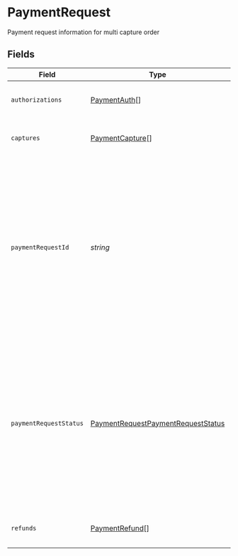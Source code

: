 # PaymentRequest

Payment request information for multi capture order


## Fields

| Field                                                                                                                                                                                                        | Type                                                                                                                                                                                                         | Required                                                                                                                                                                                                     | Description                                                                                                                                                                                                  |
| ------------------------------------------------------------------------------------------------------------------------------------------------------------------------------------------------------------ | ------------------------------------------------------------------------------------------------------------------------------------------------------------------------------------------------------------ | ------------------------------------------------------------------------------------------------------------------------------------------------------------------------------------------------------------ | ------------------------------------------------------------------------------------------------------------------------------------------------------------------------------------------------------------ |
| `authorizations`                                                                                                                                                                                             | [PaymentAuth](../../models/shared/paymentauth.md)[]                                                                                                                                                          | :heavy_minus_sign:                                                                                                                                                                                           | List of payment authorization information                                                                                                                                                                    |
| `captures`                                                                                                                                                                                                   | [PaymentCapture](../../models/shared/paymentcapture.md)[]                                                                                                                                                    | :heavy_minus_sign:                                                                                                                                                                                           | List of payment capture information                                                                                                                                                                          |
| `paymentRequestId`                                                                                                                                                                                           | *string*                                                                                                                                                                                                     | :heavy_minus_sign:                                                                                                                                                                                           | Identifies a unique occurrence of an payment processing request from merchant that is associated with a purchase of goods and/or services. A payment request consist of authorization, captures and refunds. |
| `paymentRequestStatus`                                                                                                                                                                                       | [PaymentRequestPaymentRequestStatus](../../models/shared/paymentrequestpaymentrequeststatus.md)                                                                                                              | :heavy_minus_sign:                                                                                                                                                                                           | Codifies the point in the payment processing request flow from merchant. A payment request consist of authorization, captures and refunds.  Valid Values are : PENDING, OPEN, CLOSED, CANCELLED              |
| `refunds`                                                                                                                                                                                                    | [PaymentRefund](../../models/shared/paymentrefund.md)[]                                                                                                                                                      | :heavy_minus_sign:                                                                                                                                                                                           | List of payment refund information                                                                                                                                                                           |